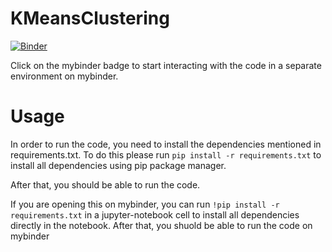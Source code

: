 # KMeansClustering

[![Binder](https://mybinder.org/badge_logo.svg)](https://mybinder.org/v2/gh/AdilSahiner/KMeansClustering/master)


Click on the mybinder badge to start interacting with the code in a separate environment on mybinder. 

# Usage

In order to run the code, you need to install the dependencies mentioned in requirements.txt. 
To do this please run `pip install -r requirements.txt` to install all dependencies using pip package manager. 

After that, you should be able to run the code.

If you are opening this on mybinder, you can run `!pip install -r requirements.txt` in a jupyter-notebook cell to install all dependencies directly in the notebook.
After that, you shuold be able to run the code on mybinder 
